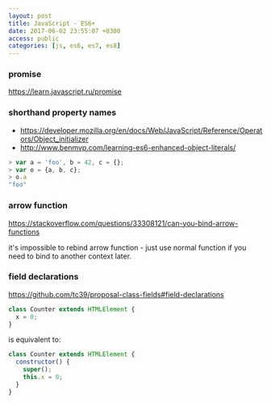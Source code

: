 ```yaml
---
layout: post
title: JavaScript - ES6+
date: 2017-06-02 23:55:07 +0300
access: public
categories: [js, es6, es7, es8]
---
```


<!-- more -->

### promise

<https://learn.javascript.ru/promise>

### shorthand property names

- <https://developer.mozilla.org/en/docs/Web/JavaScript/Reference/Operators/Object_initializer>
- <http://www.benmvp.com/learning-es6-enhanced-object-literals/>

```javascript
> var a = 'foo', b = 42, c = {};
> var o = {a, b, c};
> o.a
"foo"
```

### arrow function

<https://stackoverflow.com/questions/33308121/can-you-bind-arrow-functions>

it's impossible to rebind arrow function - just use normal function if
you need to bind to another context later.

### field declarations

<https://github.com/tc39/proposal-class-fields#field-declarations>

```javascript
class Counter extends HTMLElement {
  x = 0;
}
```

is equivalent to:

```javascript
class Counter extends HTMLElement {
  constructor() {
    super();
    this.x = 0;
  }
}
```
